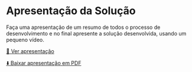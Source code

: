 # Apresentação da Solução

Faça uma apresentação de um resumo de todos o processo de desenvolvimento e no final apresente a solução desenvolvida, usando um pequeno vídeo.

[📄 Ver apresentação](./slides.pdf)

[⬇️ Baixar apresentação em PDF](./slides.pdf)


